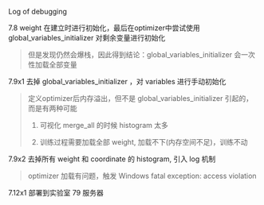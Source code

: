 Log of debugging

7.8 weight 在建立时进行初始化，最后在optimizer中尝试使用 global_variables_initializer 对剩余变量进行初始化 

> 但是发现仍然会爆栈，因此得到结论：global_variables_initializer 会一次性加载全部变量

7.9x1 去掉 global_variables_initializer ，对 variables 进行手动初始化

> 定义optimizer后内存溢出，但不是 global_variables_initializer 引起的，而是有两种可能
>
> 1. 可视化 merge_all 的时候 histogram 太多
>
> 2. 训练过程需要加载全部 weight, 加载不下(内存空间不足)，训练不动

7.9x2 去掉所有 weight 和 coordinate 的 histogram, 引入 log 机制 
> optimizer  加载有问题，触发 Windows fatal exception: access violation

7.12x1 部署到实验室 79 服务器